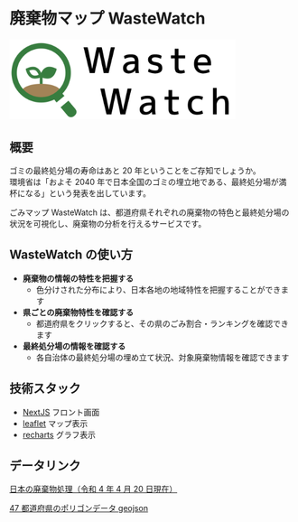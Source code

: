 # 廃棄物マップ WasteWatch

<a href="https://waste-watch.vercel.app/"   target="_blank" rel="noopener noreferrer" aline="center">
<div aline="center">
<img src="./document/title_logo.png"  width="400">
</div>
</a>

## 概要

ゴミの最終処分場の寿命はあと 20 年ということをご存知でしょうか。  
環境省は「およそ 2040 年で日本全国のゴミの埋立地である、最終処分場が満杯になる」という発表を出しています。

ごみマップ WasteWatch は、都道府県それぞれの廃棄物の特色と最終処分場の状況を可視化し、廃棄物の分析を行えるサービスです。

## WasteWatch の使い方

- **廃棄物の情報の特性を把握する**
  - 色分けされた分布により、日本各地の地域特性を把握することができます
- **県ごとの廃棄物特性を確認する**
  - 都道府県をクリックすると、その県のごみ割合・ランキングを確認できます
- **最終処分場の情報を確認する**
  - 各自治体の最終処分場の埋め立て状況、対象廃棄物情報を確認できます

## 技術スタック

- [NextJS](https://nextjs.org/) フロント画面
- [leaflet](https://leafletjs.com/) マップ表示
- [recharts](https://recharts.org/en-US/) グラフ表示

## データリンク

[日本の廃棄物処理（令和 4 年 4 月 20 日現在）](https://www.env.go.jp/recycle/waste_tech/ippan/r2/index.html)

[47 都道府県のポリゴンデータ geojson](https://japonyol.net/editor/article/47-prefectures-geojson.html)
